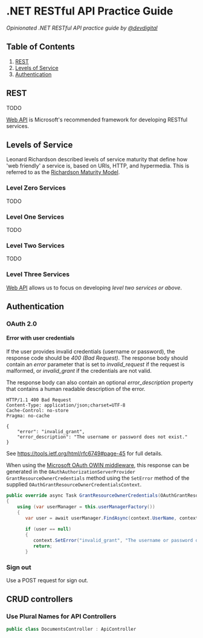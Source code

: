 # .NET RESTful API Practice Guide

*Opinionated .NET RESTful API practice guide by [@devdigital](//twitter.com/devdigital)*

## Table of Contents

   1. [REST](#rest)
   2. [Levels of Service](#levels-of-service)
   3. [Authentication](#authentication)
   
## REST

TODO

[Web API](http://www.asp.net/web-api) is Microsoft's recommended framework for developing RESTful services.

## Levels of Service

Leonard Richardson described levels of service maturity that define how 'web friendly' a service is, based on URIs, HTTP, and hypermedia. This is referred to as the [Richardson Maturity Model](http://www.crummy.com/writing/speaking/2008-QCon/act3.html).

### Level Zero Services

TODO

### Level One Services

TODO

### Level Two Services

TODO

### Level Three Services

[Web API](http://www.asp.net/web-api) allows us to focus on developing *level two services or above*.

## Authentication

### OAuth 2.0

#### Error with user credentials

If the user provides invalid credentials (username or password), the response code should be *400 (Bad Request)*. The response body should contain an *error* parameter that is set to *invalid_request* if the request is malformed, or *invalid_grant* if the credentials are not valid. 

The response body can also contain an optional *error_description* property that contains a human readable description of the error.

```http
HTTP/1.1 400 Bad Request
Content-Type: application/json;charset=UTF-8
Cache-Control: no-store
Pragma: no-cache
    
{
    "error": "invalid_grant",
    "error_description": "The username or password does not exist."
}
```

See https://tools.ietf.org/html/rfc6749#page-45 for full details.
    
When using the [Microsoft OAuth OWIN middleware](https://www.nuget.org/packages/Microsoft.Owin.Security.OAuth), this response can be generated in the `OAuthAuthorizationServerProvider` `GrantResourceOwnerCredentials` method using the `SetError` method of the supplied `OAuthGrantResourceOwnerCredentialsContext`.

```csharp
public override async Task GrantResourceOwnerCredentials(OAuthGrantResourceOwnerCredentialsContext context)
{
    using (var userManager = this.userManagerFactory())
    {
       var user = await userManager.FindAsync(context.UserName, context.Password);
 
       if (user == null)
       {
          context.SetError("invalid_grant", "The username or password does not exist.");
          return;
       }
```

### Sign out

Use a POST request for sign out.

## CRUD controllers

### Use Plural Names for API Controllers

```csharp
public class DocumentsController : ApiController
```
